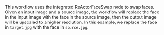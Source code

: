This workflow uses the integrated ReActorFaceSwap node to swap faces. Given an input image and a source image, the workflow will replace the face in the input image with the face in the source image, then the output image will be upscaled to a higher resolution. In this example, we replace the face in `target.jpg` with the face in `source.jpg`.